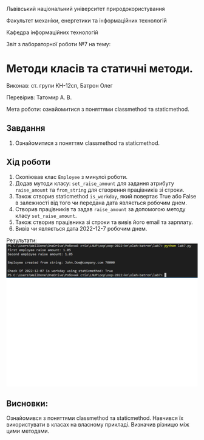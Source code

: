 Львівський національний університет природокористування

Факультет механіки, енергетики та інформаційних технологій

Кафедра інформаційних технологій

Звіт з лабораторної роботи №7 на тему:

# Методи класів та статичні методи.

Виконав: ст. групи КН-12сп, Батрон Олег

Перевірив: Татомир А. В.

Мета роботи: ознайомитися з поняттями classmethod та staticmethod.


## Завдання
1. Ознайомитися з поняттям classmethod та staticmethod.


## Хід роботи
1. Скопіював клас `Employee` з минулої роботи.
2. Додав мутоди класу: `set_raise_amount` для задання атрибуту `raise_amount` та `from_string` для створення працівників зі строки.
3. Також створив staticmethod `is_workday`, який повертає True або False в залежності від того чи передана дата являється робочим днем.
4. Створив працівників та задав `raise_amount` за допомогою методу класу `set_raise_amount`.
5. Також створив працівника зі строки та вивів його email та зарплату.
6. Вивів чи являється дата 2022-12-7 робочим днем.

Результати:
![alt](./img/1.png)

## Висновки:
Ознайомився з поняттями classmethod та staticmethod. Навчився їх використувати в класах на власному прикладі. Визначив різницю між цими методами.
